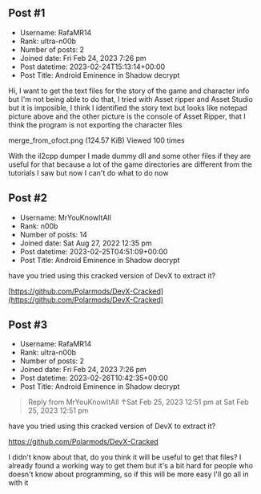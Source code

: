 ## Post #1
- Username: RafaMR14
- Rank: ultra-n00b
- Number of posts: 2
- Joined date: Fri Feb 24, 2023 7:26 pm
- Post datetime: 2023-02-24T15:13:14+00:00
- Post Title: Android Eminence in Shadow decrypt

Hi, I want to get the text files for the story of the game and character info but I'm not being able to do that, I tried with Asset ripper and Asset Studio but it is imposible, I think I identified the story text but looks like notepad picture above and the other picture is the console of Asset Ripper, that I think the program is not exporting the character files



merge_from_ofoct.png (124.57 KiB) Viewed 100 times


With the il2cpp dumper I made dummy dll and some other files if they are useful for that because a lot of the game directories are different from the tutorials I saw but now I can't do what to do now
## Post #2
- Username: MrYouKnowItAll
- Rank: n00b
- Number of posts: 14
- Joined date: Sat Aug 27, 2022 12:35 pm
- Post datetime: 2023-02-25T04:51:09+00:00
- Post Title: Android Eminence in Shadow decrypt

have you tried using this cracked version of DevX to extract it?

[https://github.com/Polarmods/DevX-Cracked](https://github.com/Polarmods/DevX-Cracked)
## Post #3
- Username: RafaMR14
- Rank: ultra-n00b
- Number of posts: 2
- Joined date: Fri Feb 24, 2023 7:26 pm
- Post datetime: 2023-02-26T10:42:35+00:00
- Post Title: Android Eminence in Shadow decrypt

> Reply from MrYouKnowItAll ↑Sat Feb 25, 2023 12:51 pm at Sat Feb 25, 2023 12:51 pm
>
> 
have you tried using this cracked version of DevX to extract it?

https://github.com/Polarmods/DevX-Cracked

I didn't know about that, do you think it will be useful to get that files? I already found a working way to get them but it's a bit hard for people who doesn't know about programming, so if this will be more easy I'll go all in with it
